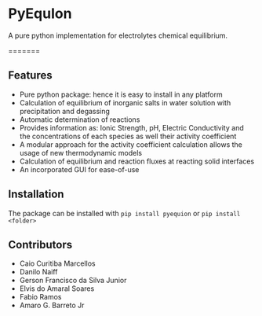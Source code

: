 # PyEquIon

A pure python implementation for electrolytes chemical equilibrium.

=======
## Features

- Pure python package: hence it is easy to install in any platform
- Calculation of equilibrium of inorganic salts in water solution with precipitation and degassing
- Automatic determination of reactions
- Provides information as: Ionic Strength, pH, Electric Conductivity and the concentrations of each species as well their activity coefficient
- A modular approach for the activity coefficient calculation allows the usage of new thermodynamic models
- Calculation of equilibrium and reaction fluxes at reacting solid interfaces
- An incorporated GUI for ease-of-use

## Installation

The package can be installed with `pip install pyequion` or `pip install <folder>`

## Contributors

- Caio Curitiba Marcellos
- Danilo Naiff
- Gerson Francisco da Silva Junior
- Elvis do Amaral Soares
- Fabio Ramos
- Amaro G. Barreto Jr
